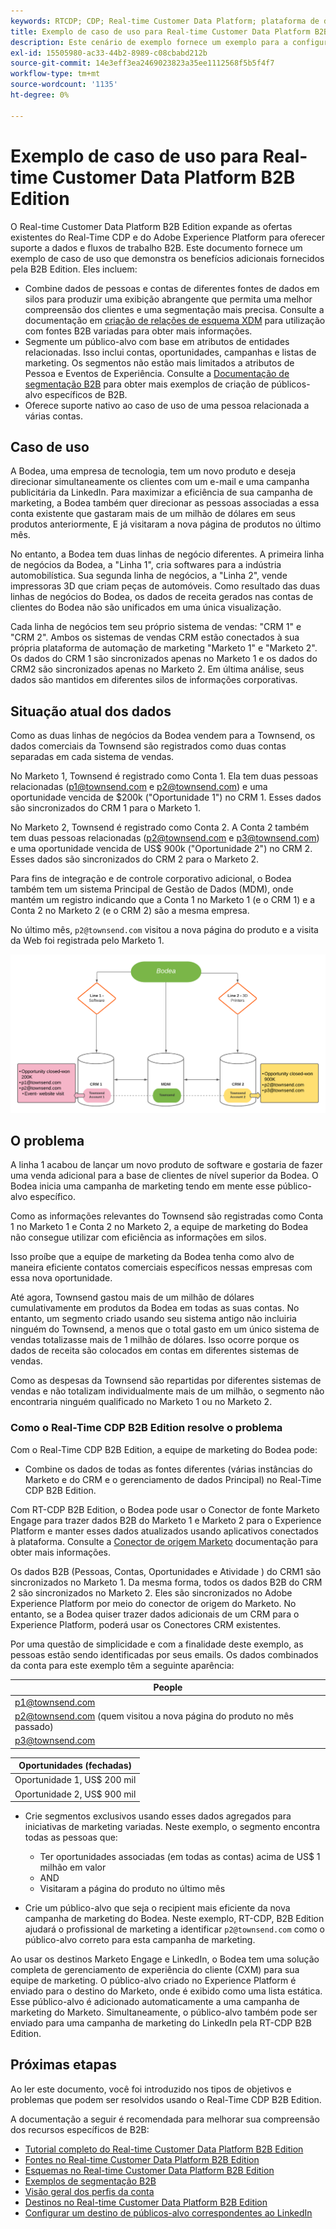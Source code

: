 ```yaml
---
keywords: RTCDP; CDP; Real-time Customer Data Platform; plataforma de dados do cliente em tempo real; cdp em tempo real; cdp; rtcdp
title: Exemplo de caso de uso para Real-time Customer Data Platform B2B Edition
description: Este cenário de exemplo fornece um exemplo para a configuração de sua implementação do Adobe Real-time Customer Data Platform B2B Edition.
exl-id: 15505980-ac33-44b2-8989-c08cbabd212b
source-git-commit: 14e3eff3ea2469023823a35ee1112568f5b5f4f7
workflow-type: tm+mt
source-wordcount: '1135'
ht-degree: 0%

---
```


# Exemplo de caso de uso para Real-time Customer Data Platform B2B Edition

O Real-time Customer Data Platform B2B Edition expande as ofertas existentes do Real-Time CDP e do Adobe Experience Platform para oferecer suporte a dados e fluxos de trabalho B2B. Este documento fornece um exemplo de caso de uso que demonstra os benefícios adicionais fornecidos pela B2B Edition. Eles incluem:

- Combine dados de pessoas e contas de diferentes fontes de dados em silos para produzir uma exibição abrangente que permita uma melhor compreensão dos clientes e uma segmentação mais precisa. Consulte a documentação em [criação de relações de esquema XDM](./schemas/b2b.md) para utilização com fontes B2B variadas para obter mais informações.
- Segmente um público-alvo com base em atributos de entidades relacionadas. Isso inclui contas, oportunidades, campanhas e listas de marketing. Os segmentos não estão mais limitados a atributos de Pessoa e Eventos de Experiência. Consulte a [Documentação de segmentação B2B](./segmentation/b2b.md) para obter mais exemplos de criação de públicos-alvo específicos de B2B.
- Oferece suporte nativo ao caso de uso de uma pessoa relacionada a várias contas.

## Caso de uso

A Bodea, uma empresa de tecnologia, tem um novo produto e deseja direcionar simultaneamente os clientes com um e-mail e uma campanha publicitária da LinkedIn. Para maximizar a eficiência de sua campanha de marketing, a Bodea também quer direcionar as pessoas associadas a essa conta existente que gastaram mais de um milhão de dólares em seus produtos anteriormente, E já visitaram a nova página de produtos no último mês.

No entanto, a Bodea tem duas linhas de negócio diferentes. A primeira linha de negócios da Bodea, a &quot;Linha 1&quot;, cria softwares para a indústria automobilística. Sua segunda linha de negócios, a &quot;Linha 2&quot;, vende impressoras 3D que criam peças de automóveis. Como resultado das duas linhas de negócios do Bodea, os dados de receita gerados nas contas de clientes do Bodea não são unificados em uma única visualização.

Cada linha de negócios tem seu próprio sistema de vendas: &quot;CRM 1&quot; e &quot;CRM 2&quot;. Ambos os sistemas de vendas CRM estão conectados à sua própria plataforma de automação de marketing &quot;Marketo 1&quot; e &quot;Marketo 2&quot;. Os dados do CRM 1 são sincronizados apenas no Marketo 1 e os dados do CRM2 são sincronizados apenas no Marketo 2. Em última análise, seus dados são mantidos em diferentes silos de informações corporativas.

## Situação atual dos dados

Como as duas linhas de negócios da Bodea vendem para a Townsend, os dados comerciais da Townsend são registrados como duas contas separadas em cada sistema de vendas.

No Marketo 1, Townsend é registrado como Conta 1. Ela tem duas pessoas relacionadas (p1@townsend.com e p2@townsend.com) e uma oportunidade vencida de $200k (&quot;Oportunidade 1&quot;) no CRM 1. Esses dados são sincronizados do CRM 1 para o Marketo 1.

No Marketo 2, Townsend é registrado como Conta 2. A Conta 2 também tem duas pessoas relacionadas (p2@townsend.com e p3@townsend.com) e uma oportunidade vencida de US$ 900k (&quot;Oportunidade 2&quot;) no CRM 2. Esses dados são sincronizados do CRM 2 para o Marketo 2.

Para fins de integração e de controle corporativo adicional, o Bodea também tem um sistema Principal de Gestão de Dados (MDM), onde mantém um registro indicando que a Conta 1 no Marketo 1 (e o CRM 1) e a Conta 2 no Marketo 2 (e o CRM 2) são a mesma empresa.

No último mês, `p2@townsend.com` visitou a nova página do produto e a visita da Web foi registrada pelo Marketo 1.

![diagrama de informações da conta](./assets/account-info.png)

## O problema

A linha 1 acabou de lançar um novo produto de software e gostaria de fazer uma venda adicional para a base de clientes de nível superior da Bodea. O Bodea inicia uma campanha de marketing tendo em mente esse público-alvo específico.

Como as informações relevantes do Townsend são registradas como Conta 1 no Marketo 1 e Conta 2 no Marketo 2, a equipe de marketing do Bodea não consegue utilizar com eficiência as informações em silos.

Isso proíbe que a equipe de marketing da Bodea tenha como alvo de maneira eficiente contatos comerciais específicos nessas empresas com essa nova oportunidade.

Até agora, Townsend gastou mais de um milhão de dólares cumulativamente em produtos da Bodea em todas as suas contas. No entanto, um segmento criado usando seu sistema antigo não incluiria ninguém do Townsend, a menos que o total gasto em um único sistema de vendas totalizasse mais de 1 milhão de dólares. Isso ocorre porque os dados de receita são colocados em contas em diferentes sistemas de vendas.

Como as despesas da Townsend são repartidas por diferentes sistemas de vendas e não totalizam individualmente mais de um milhão, o segmento não encontraria ninguém qualificado no Marketo 1 ou no Marketo 2.

### Como o Real-Time CDP B2B Edition resolve o problema

Com o Real-Time CDP B2B Edition, a equipe de marketing do Bodea pode:

- Combine os dados de todas as fontes diferentes (várias instâncias do Marketo e do CRM e o gerenciamento de dados Principal) no Real-Time CDP B2B Edition.

Com RT-CDP B2B Edition, o Bodea pode usar o Conector de fonte Marketo Engage para trazer dados B2B do Marketo 1 e Marketo 2 para o Experience Platform e manter esses dados atualizados usando aplicativos conectados à plataforma. Consulte a [Conector de origem Marketo](../sources/connectors/adobe-applications/marketo/marketo.md) documentação para obter mais informações.

Os dados B2B (Pessoas, Contas, Oportunidades e Atividade ) do CRM1 são sincronizados no Marketo 1. Da mesma forma, todos os dados B2B do CRM 2 são sincronizados no Marketo 2. Eles são sincronizados no Adobe Experience Platform por meio do conector de origem do Marketo. No entanto, se a Bodea quiser trazer dados adicionais de um CRM para o Experience Platform, poderá usar os Conectores CRM existentes.

Por uma questão de simplicidade e com a finalidade deste exemplo, as pessoas estão sendo identificadas por seus emails. Os dados combinados da conta para este exemplo têm a seguinte aparência:

| People |
|---|
| p1@townsend.com |
| p2@townsend.com (quem visitou a nova página do produto no mês passado) |
| p3@townsend.com |

| Oportunidades (fechadas) |
|---|
| Oportunidade 1, US$ 200 mil |
| Oportunidade 2, US$ 900 mil |

- Crie segmentos exclusivos usando esses dados agregados para iniciativas de marketing variadas. Neste exemplo, o segmento encontra todas as pessoas que:

   - Ter oportunidades associadas (em todas as contas) acima de US$ 1 milhão em valor
   - AND
   - Visitaram a página do produto no último mês

- Crie um público-alvo que seja o recipient mais eficiente da nova campanha de marketing do Bodea. Neste exemplo, RT-CDP, B2B Edition ajudará o profissional de marketing a identificar `p2@townsend.com` como o público-alvo correto para esta campanha de marketing.

Ao usar os destinos Marketo Engage e LinkedIn, o Bodea tem uma solução completa de gerenciamento de experiência do cliente (CXM) para sua equipe de marketing. O público-alvo criado no Experience Platform é enviado para o destino do Marketo, onde é exibido como uma lista estática. Esse público-alvo é adicionado automaticamente a uma campanha de marketing do Marketo. Simultaneamente, o público-alvo também pode ser enviado para uma campanha de marketing do LinkedIn pela RT-CDP B2B Edition.

## Próximas etapas

Ao ler este documento, você foi introduzido nos tipos de objetivos e problemas que podem ser resolvidos usando o Real-Time CDP B2B Edition.

A documentação a seguir é recomendada para melhorar sua compreensão dos recursos específicos de B2B:

- [Tutorial completo do Real-time Customer Data Platform B2B Edition](./b2b-tutorial.md)
- [Fontes no Real-time Customer Data Platform B2B Edition](./sources/b2b.md)
- [Esquemas no Real-time Customer Data Platform B2B Edition](./schemas/b2b.md)
- [Exemplos de segmentação B2B](./segmentation/b2b.md)
- [Visão geral dos perfis da conta](./accounts/account-profile-overview.md)
- [Destinos no Real-time Customer Data Platform B2B Edition](./destinations/b2b.md)
- [Configurar um destino de públicos-alvo correspondentes ao LinkedIn](../destinations/catalog/social/linkedin.md)
